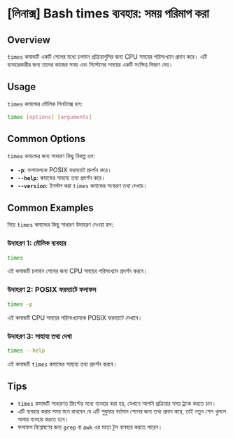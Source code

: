 # [লিনাক্স] Bash times ব্যবহার: সময় পরিমাপ করা

## Overview
`times` কমান্ডটি একটি শেলের মধ্যে চলমান প্রক্রিয়াগুলির জন্য CPU সময়ের পরিসংখ্যান প্রদান করে। এটি ব্যবহারকারীর জন্য তাদের কাজের সময় এবং সিস্টেমের সময়ের একটি সংক্ষিপ্ত বিবরণ দেয়।

## Usage
`times` কমান্ডের মৌলিক সিনট্যাক্স হল:

```bash
times [options] [arguments]
```

## Common Options
`times` কমান্ডের জন্য সাধারণ কিছু বিকল্প হল:

- **`-p`**: ফলাফলকে POSIX ফরম্যাটে প্রদর্শন করে।
- **`--help`**: কমান্ডের সাহায্য তথ্য প্রদর্শন করে।
- **`--version`**: ইনস্টল করা `times` কমান্ডের সংস্করণ তথ্য দেখায়।

## Common Examples

নিচে `times` কমান্ডের কিছু সাধারণ উদাহরণ দেওয়া হল:

### উদাহরণ 1: মৌলিক ব্যবহার
```bash
times
```
এই কমান্ডটি চলমান শেলের জন্য CPU সময়ের পরিসংখ্যান প্রদর্শন করবে।

### উদাহরণ 2: POSIX ফরম্যাটে ফলাফল
```bash
times -p
```
এই কমান্ডটি CPU সময়ের পরিসংখ্যানকে POSIX ফরম্যাটে দেখাবে।

### উদাহরণ 3: সাহায্য তথ্য দেখা
```bash
times --help
```
এই কমান্ডটি `times` কমান্ডের সাহায্য তথ্য প্রদর্শন করবে।

## Tips
- `times` কমান্ডটি সাধারণত স্ক্রিপ্টের মধ্যে ব্যবহার করা হয়, যেখানে আপনি প্রক্রিয়ার সময় ট্র্যাক করতে চান।
- এটি ব্যবহার করার সময় মনে রাখবেন যে এটি শুধুমাত্র বর্তমান শেলের জন্য তথ্য প্রদান করে, তাই নতুন শেল খুললে আবার ব্যবহার করতে হবে।
- ফলাফল বিশ্লেষণের জন্য `grep` বা `awk` এর মতো টুল ব্যবহার করতে পারেন।
